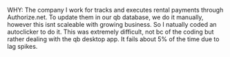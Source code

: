 WHY:
The company I work for tracks and executes rental payments through Authorize.net. To update them in our qb database, we do it manually, however this isnt scaleable with growing business. 
So I natually coded an autoclicker to do it. This was extremely difficult, not bc of the coding but rather dealing with the qb desktop app. It fails about 5% of the time due to lag spikes.
